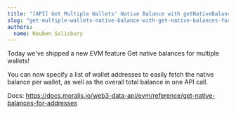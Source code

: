 ```yaml
---
title: "[API] Get Multiple Wallets' Native Balance with getNativeBalancesForAddresses"
slug: "get-multiple-wallets-native-balance-with-get-native-balances-for-addresses"
authors:
  name: Reuben Salisbury
---
```


Today we've shipped a new EVM feature Get native balances for multiple wallets!

You can now specify a list of wallet addresses to easily fetch the native balance per wallet, as well as the overall total balance in one API call.

Docs: https://docs.moralis.io/web3-data-api/evm/reference/get-native-balances-for-addresses
